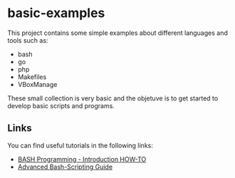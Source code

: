 # basic-examples

This project contains some simple examples about different languages and tools such as:
- bash
- go
- php
- Makefiles
- VBoxManage

These small collection is very basic and the objetuve is to get started to develop
basic scripts and programs.

## Links

You can find useful tutorials in the following links:

  * [BASH Programming - Introduction HOW-TO](http://tldp.org/HOWTO/Bash-Prog-Intro-HOWTO.html)
  * [Advanced Bash-Scripting Guide](http://www.tldp.org/LDP/abs/html/)
